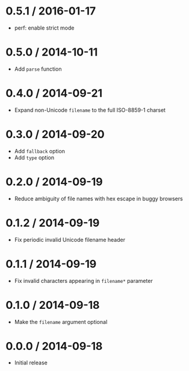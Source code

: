 0.5.1 / 2016-01-17
  ====

  * perf: enable strict mode

0.5.0 / 2014-10-11
  ====

  * Add `parse` function

0.4.0 / 2014-09-21
  ====

  * Expand non-Unicode `filename` to the full ISO-8859-1 charset

0.3.0 / 2014-09-20
  ====

  * Add `fallback` option
  * Add `type` option

0.2.0 / 2014-09-19
  ====

  * Reduce ambiguity of file names with hex escape in buggy browsers

0.1.2 / 2014-09-19
  ====

  * Fix periodic invalid Unicode filename header

0.1.1 / 2014-09-19
  ====

  * Fix invalid characters appearing in `filename*` parameter

0.1.0 / 2014-09-18
  ====

  * Make the `filename` argument optional

0.0.0 / 2014-09-18
  ====

  * Initial release
